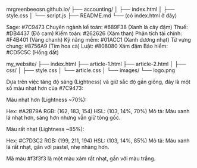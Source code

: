 mrgreenbeeosn.github.io/
├── accounting/
│   ├── index.html
│   ├── style.css
│   └── script.js
├── README.md
└── (có index.html ở đây)

Sage: #7C9473
Chuyên ngành kế toán: #689F38 (Xanh lá cây đậm)
Thuế: #DB4437 (Đỏ cam)
Kiểm toán: #262626 (Xám than)
Phân tích tài chính: #F4B401 (Vàng chanh)
Kỹ năng mềm: #01ACC1 (Xanh dương nhạt)
Từ vựng chung: #8756A9 (Tím hoa cà)
Luật:  #808080 Xám đậm
Bảo hiểm: #CD5C5C (Hồng đất)

my_website/
├── index.html
├── article-1.html
├── article-2.html
│
├── css/
│   ├── style.css
│   └── article.css
│
└── images/
    └── logo.png

Dựa trên việc tăng độ sáng (Lightness) và giữ sắc độ gần giống, đây là một số màu nhạt hơn của #7C9473:

Màu nhạt hơn (Lightness ~70%):

Hex: #A2B79A
RGB: (162, 183, 154)
HSL: (103, 14%, 70%)
Mô tả: Màu xanh lá nhạt hơn, sáng hơn nhưng vẫn giữ tông gốc.


Màu rất nhạt (Lightness ~85%):

Hex: #C7D3C2
RGB: (199, 211, 194)
HSL: (103, 14%, 85%)
Mô tả: Màu xanh lá rất nhạt, gần với pastel, nhẹ nhàng hơn.

Mã màu #f3f3f3 là một màu xám rất nhạt, gần với màu trắng.
